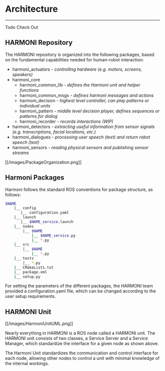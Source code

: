 # Architecture
*************

Todo Check Out

## HARMONI Repository
The HARMONI repository is organized into the following packages, based on the fundamental capabilities needed for human-robot interaction:
  - harmoni_actuators - _controlling hardware (e.g. motors, screens, speakers)_
  - harmoni_core
    - harmoni_common_lib - _defines the Harmoni unit and helper functions_
    - harmoni_common_msgs - _defines harmoni messages and actions_
    - harmoni_decision - _highest level controller, can play patterns or individual units_
    - harmoni_pattern - _middle level decision player, defines sequences or patterns for dialog_
    - harmoni_recorder - _records interactions (WIP)_
  - harmoni_detectors - _extracting useful information from sensor signals (e.g. transcriptions, facial locations, etc.)_
  - harmoni_dialogues - _processing user speech (text) and return robot speech (text)_
  - harmoni_sensors - _reading physical sensors and publishing sensor streams_

[[/images/PackageOrganization.png]]

## Harmoni Packages
Harmoni follows the standard ROS conventions for package structure, as follows:
``` bash
$NAME
    |__ config
       |__ configuration.yaml
    |__ launch
       |__ $NAME_service.launch
    |__ nodes
        |__ $NAME
            |__ $NAME_service.py
            |__ *.py
    |__ src
        |__ $NAME
            |__ *.py
    |__ tests
        |__ *.py
    |__ CMakeLists.txt
    |__ package.xml
    |__ setup.py
```
For setting the parameters of the different packages, the HARMONI team provided a configuration.yaml file, which can be changed according to the user setup requirements.

## HARMONI Unit

[[/images/HarmoniUnitUML.png]]

Nearly everything in HARMONI is a ROS node called a HARMONI unit. The HARMONI unit consists of two classes, a Service Server and a Service Manager, which standardize the interface for a given node as shown above.

The Harmoni Unit standardizes the communication and control interface for each node, allowing other nodes to control a unit with minimal knowledge of the internal workings. 
